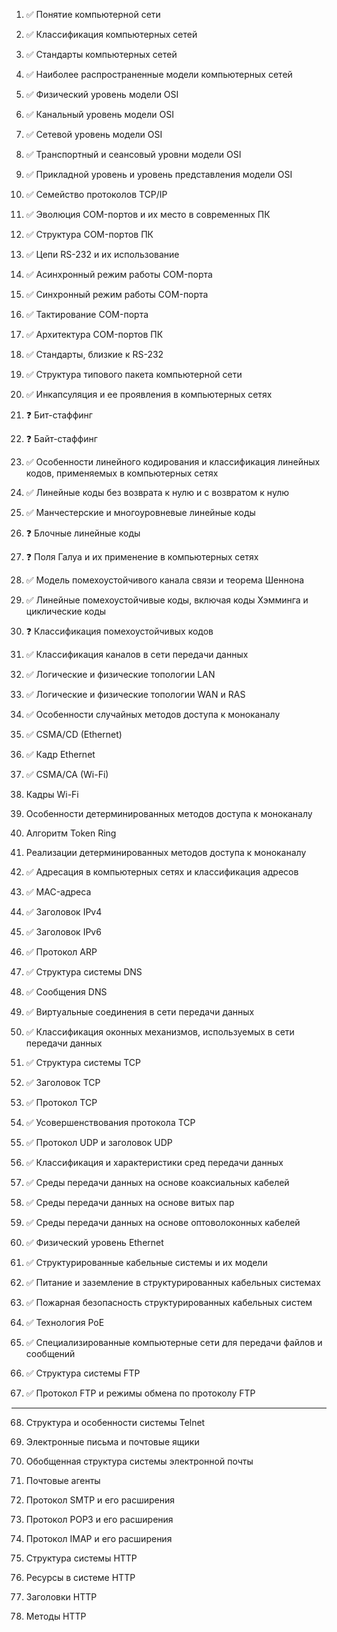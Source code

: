 1. ✅ Понятие компьютерной сети

2. ✅ Классификация компьютерных сетей

3. ✅ Стандарты компьютерных сетей

4. ✅ Наиболее распространенные модели компьютерных сетей

5. ✅ Физический уровень модели OSI

6. ✅ Канальный уровень модели OSI

7. ✅ Сетевой уровень модели OSI

8. ✅ Транспортный и сеансовый уровни модели OSI

9. ✅ Прикладной уровень и уровень представления модели OSI

10. ✅ Семейство протоколов TCP/IP

11. ✅ Эволюция COM-портов и их место в современных ПК

12. ✅ Структура COM-портов ПК

13. ✅ Цепи RS-232 и их использование

14. ✅ Асинхронный режим работы COM-порта

15. ✅ Синхронный режим работы COM-порта

16. ✅ Тактирование COM-порта

17. ✅ Архитектура COM-портов ПК

18. ✅ Стандарты, близкие к RS-232

19. ✅ Структура типового пакета компьютерной сети

20. ✅ Инкапсуляция и ее проявления в компьютерных сетях

21. ❓ Бит-стаффинг

22. ❓ Байт-стаффинг

23. ✅ Особенности линейного кодирования и классификация линейных кодов, применяемых в компьютерных сетях

24. ✅ Линейные коды без возврата к нулю и с возвратом к нулю

25. ✅ Манчестерские и многоуровневые линейные коды

26. ❓ Блочные линейные коды

27. ❓ Поля Галуа и их применение в компьютерных сетях

28. ✅ Модель помехоустойчивого канала связи и теорема Шеннона

29. ✅ Линейные помехоустойчивые коды, включая коды Хэмминга и циклические коды

30. ❓ Классификация помехоустойчивых кодов

31. ✅ Классификация каналов в сети передачи данных

32. ✅ Логические и физические топологии LAN

33. ✅ Логические и физические топологии WAN и RAS

34. ✅ Особенности случайных методов доступа к моноканалу

35. ✅ CSMA/CD (Ethernet)

36. ✅ Кадр Ethernet

37. ✅ CSMA/CA (Wi-Fi)

38. Кадры Wi-Fi

39. Особенности детерминированных методов доступа к моноканалу

40. Алгоритм Token Ring

41. Реализации детерминированных методов доступа к моноканалу

42. ✅ Адресация в компьютерных сетях и классификация адресов

43. ✅ MAC-адреса

44. ✅ Заголовок IPv4

45. ✅ Заголовок IPv6

46. ✅ Протокол ARP

47. ✅ Структура системы DNS

48. ✅ Сообщения DNS

49. ✅ Виртуальные соединения в сети передачи данных

50. ✅ Классификация оконных механизмов, используемых в сети передачи данных

51. ✅ Структура системы TCP

52. ✅ Заголовок TCP

53. ✅ Протокол TCP

54. ✅ Усовершенствования протокола TCP

55. ✅ Протокол UDP и заголовок UDP

56. ✅ Классификация и характеристики сред передачи данных

57. ✅ Среды передачи данных на основе коаксиальных кабелей

58. ✅ Среды передачи данных на основе витых пар

59. ✅ Среды передачи данных на основе оптоволоконных кабелей

60. ✅ Физический уровень Ethernet

61. ✅ Структурированные кабельные системы и их модели

62. ✅ Питание и заземление в структурированных кабельных системах

63. ✅ Пожарная безопасность структурированных кабельных систем

64. ✅ Технология PoE

65. ✅ Специализированные компьютерные сети для передачи файлов и сообщений

66. ✅ Структура системы FTP

67. ✅ Протокол FTP и режимы обмена по протоколу FTP









-----------------------------


68. Структура и особенности системы Telnet

69. Электронные письма и почтовые ящики

70. Обобщенная структура системы электронной почты

71. Почтовые агенты

72. Протокол SMTP и его расширения

73. Протокол POP3 и его расширения

74. Протокол IMAP и его расширения

75. Структура системы HTTP

76. Ресурсы в системе HTTP

77. Заголовки HTTP

78. Методы HTTP